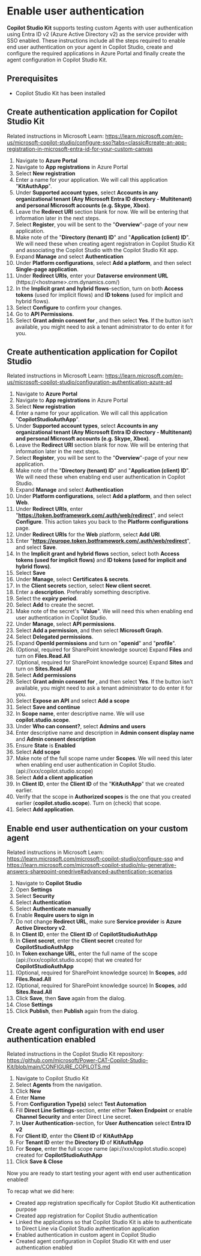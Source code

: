 # Enable user authentication

**Copilot Studio Kit** supports testing custom Agents with user authentication using Entra ID v2 (Azure Active Directory v2) as the service provider with SSO enabled. These instructions include all the steps required to enable end user authentication on your agent in Copilot Studio, create and configure the required applications in Azure Portal and finally create the agent configuration in Copilot Studio Kit.

## Prerequisites
- Copilot Studio Kit has been installed

## Create authentication application for Copilot Studio Kit
Related instructions in Microsoft Learn: https://learn.microsoft.com/en-us/microsoft-copilot-studio/configure-sso?tabs=classic#create-an-app-registration-in-microsoft-entra-id-for-your-custom-canvas

1. Navigate to **Azure Portal**
1. Navigate to **App registrations** in Azure Portal
1. Select **New registration**
1. Enter a name for your application. We will call this application "**KitAuthApp**".
1. Under **Supported account types**, select **Accounts in any organizational tenant (Any Microsoft Entra ID directory - Multitenant) and personal Microsoft accounts (e.g. Skype, Xbox)**.
1. Leave the **Redirect URI** section blank for now. We will be entering that information later in the next steps.
1. Select **Register**, you will be sent to the "**Overview**"-page of your new application.
1. Make note of the "**Directory (tenant) ID**" and "**Application (client) ID**". We will need these when creating agent registration in Copilot Studio Kit and associating the Copilot Studio with the Copilot Studio Kit app.
1. Expand **Manage** and select **Authentication**
1. Under **Platform configurations**, select **Add a platform**, and then select **Single-page application**.
1. Under **Redirect URIs**, enter your **Dataverse environment URL** (https://\<hostname>\.crm.dynamics.com/)
1. In the **Implicit grant and hybrid flows**-section, turn on both **Access tokens** (used for implicit flows) and **ID tokens** (used for implicit and hybrid flows).
1. Select **Configure** to confirm your changes.
1. Go to **API Permissions**.
1. Select **Grant admin consent for <your tenant name>**, and then select **Yes**. If the button isn't available, you might need to ask a tenant administrator to do enter it for you.

## Create authentication application for Copilot Studio
Related instructions in Microsoft Learn: https://learn.microsoft.com/en-us/microsoft-copilot-studio/configuration-authentication-azure-ad

1. Navigate to **Azure Portal**
1. Navigate to **App registrations** in Azure Portal
1. Select **New registration**
1. Enter a name for your application. We will call this application "**CopilotStudioAuthApp**".
1. Under **Supported account types**, select **Accounts in any organizational tenant (Any Microsoft Entra ID directory - Multitenant) and personal Microsoft accounts (e.g. Skype, Xbox)**.
1. Leave the **Redirect URI** section blank for now. We will be entering that information later in the next steps.
1. Select **Register**, you will be sent to the "**Overview**"-page of your new application.
1. Make note of the "**Directory (tenant) ID**" and "**Application (client) ID**". We will need these when enabling end user authentication in Copilot Studio.
1. Expand **Manage** and select **Authentication**
1. Under **Platform configurations**, select **Add a platform**, and then select **Web**.
1. Under **Redirect URIs**, enter "**https://token.botframework.com/.auth/web/redirect**", and select **Configure**. This action takes you back to the **Platform configurations** page.
1. Under **Redirect URIs** for the **Web** platform, select **Add URI**.
1. Enter "**https://europe.token.botframework.com/.auth/web/redirect**", and select **Save**.
1. In the **Implicit grant and hybrid flows** section, select both **Access tokens (used for implicit flows)** and **ID tokens (used for implicit and hybrid flows)**.
1. Select **Save**
1. Under **Manage**, select **Certificates & secrets**.
1. In the **Client secrets** section, select **New client secret**.
1. Enter a **description**. Preferably something descriptive.
1. Select the **expiry period**.
1. Select **Add** to create the secret.
1. Make note of the secret's "**Value**". We will need this when enabling end user authentication in Copilot Studio.
1. Under **Manage**, select **API permissions**.
1. Select **Add a permission**, and then select **Microsoft Graph**.
1. Select **Delegated permissions**.
1. Expand **OpenId permissions** and turn on "**openid**" and "**profile**".
1. (Optional, required for SharePoint knowledge source) Expand **Files** and turn on **Files.Read.All**
1. (Optional, required for SharePoint knowledge source) Expand **Sites** and turn on **Sites.Read.All**
1. Select **Add permissions**
1. Select **Grant admin consent for <your tenant name>**, and then select **Yes**. If the button isn't available, you might need to ask a tenant administrator to do enter it for you.
1. Select **Expose an API** and select **Add a scope**
1. Select **Save and continue**
1. In **Scope name**, enter descriptive name. We will use **copilot.studio.scope**.
1. Under **Who can consent?**, select **Admins and users**
1. Enter descriptive name and description in **Admin consent display name** and **Admin consent description**
1. Ensure **State** is **Enabled**
1. Select **Add scope**
1. Make note of the full scope name under **Scopes**. We will need this later when enabling end user authentication in Copilot Studio. (api://xxx/copilot.studio.scope)
1. Select **Add a client application**
1. In **Client ID**, enter the **Client ID** of the "**KitAuthApp**" that we created earlier.
1. Verify that the scope in **Authorized scopes** is the one that you created earlier (**copilot.studio.scope**). Turn on (check) that scope.
1. Select **Add application**.

## Enable end user authentication on your custom agent
Related instructions in Microsoft Learn: https://learn.microsoft.com/microsoft-copilot-studio/configure-sso and https://learn.microsoft.com/microsoft-copilot-studio/nlu-generative-answers-sharepoint-onedrive#advanced-authentication-scenarios

1. Navigate to **Copilot Studio**
1. Open **Settings**
1. Select **Security**
1. Select **Authentication**
1. Select **Authenticate manually**
1. Enable **Require users to sign in**
1. Do not change **Redirect URL**, make sure **Service provider** is **Azure Active Directory v2**.
1. In **Client ID**, enter the **Client ID** of **CopilotStudioAuthApp**
1. In **Client secret**, enter the **Client secret** created for **CopilotStudioAuthApp**
1. In **Token exchange  URL**, enter the full name of the scope (api://xxx/copilot.studio.scope) that we created for **CopilotStudioAuthApp**
1. (Optional, required for SharePoint knowledge source) In **Scopes**, add **Files.Read.All**
1. (Optional, required for SharePoint knowledge source) In **Scopes**, add **Sites.Read.All**
1. Click **Save**, then **Save** again from the dialog.
1. Close **Settings**
1. Click **Publish**, then **Publish** again from the dialog.

## Create agent configuration with end user authentication enabled
Related instructions in the Copilot Studio Kit repository: https://github.com/microsoft/Power-CAT-Copilot-Studio-Kit/blob/main/CONFIGURE_COPILOTS.md

1. Navigate to Copilot Studio Kit
1. Select **Agents** from the navigation.
1. Click **New**
1. Enter **Name**
1. From **Configuration Type(s)** select **Test Automation**
1. Fill  **Direct Line Settings**-section, enter either **Token Endpoint** or enable **Channel Security** and enter Direct Line secret.
1. In **User Authentication**-section, for **User Authencation** select **Entra ID v2**
1. For **Client ID**, enter the **Client ID** of **KitAuthApp**
1. For **Tenant ID** enter the **Directory ID** of **KitAuthApp**
1. For **Scope**, enter the full scope name (api://xxx/copilot.studio.scope) created for **CopilotStudioAuthApp**
1. Click **Save & Close**

Now you are ready to start testing your agent with end user authentication enabled!

To recap what we did here:
- Created app registration specifically for Copilot Studio Kit authentication purpose
- Created app registration for Copilot Studio authentication
- Linked the applications so that Copilot Studio Kit is able to authenticate to Direct Line via Copilot Studio authentication application
- Enabled authentication in custom agent in Copilot Studio
- Created agent configuration in Copilot Studio Kit with end user authentication enabled
